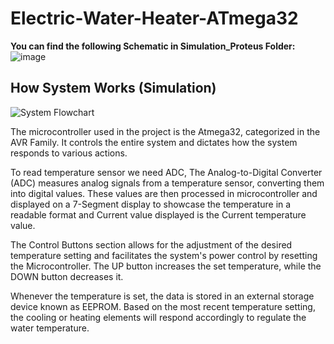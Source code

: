 # Electric-Water-Heater-ATmega32

**You can find the following Schematic in Simulation_Proteus Folder:**
![image](https://github.com/IbrahimNaglah/Electric-Water-Heater-ATmega32/assets/101402062/4a56a21e-3464-4b8f-9a8e-ad80736ca39a)


## How System Works (Simulation)
![System Flowchart](https://private-user-images.githubusercontent.com/101402062/293686806-9de1840b-7bc1-4548-94e5-44e4d2f5b4c7.png?jwt=eyJhbGciOiJIUzI1NiIsInR5cCI6IkpXVCJ9.eyJpc3MiOiJnaXRodWIuY29tIiwiYXVkIjoicmF3LmdpdGh1YnVzZXJjb250ZW50LmNvbSIsImtleSI6ImtleTUiLCJleHAiOjE3MDQxOTY5NzgsIm5iZiI6MTcwNDE5NjY3OCwicGF0aCI6Ii8xMDE0MDIwNjIvMjkzNjg2ODA2LTlkZTE4NDBiLTdiYzEtNDU0OC05NGU1LTQ0ZTRkMmY1YjRjNy5wbmc_WC1BbXotQWxnb3JpdGhtPUFXUzQtSE1BQy1TSEEyNTYmWC1BbXotQ3JlZGVudGlhbD1BS0lBVkNPRFlMU0E1M1BRSzRaQSUyRjIwMjQwMTAyJTJGdXMtZWFzdC0xJTJGczMlMkZhd3M0X3JlcXVlc3QmWC1BbXotRGF0ZT0yMDI0MDEwMlQxMTU3NThaJlgtQW16LUV4cGlyZXM9MzAwJlgtQW16LVNpZ25hdHVyZT04ZGU1Mjc2MTA1OGVjMzExNTllMWEzNGYzYTkyNDdhMGYxZjVkNDA3MzJhNGU4ODEyZGFlMWYxNjc1ZTRlMzE4JlgtQW16LVNpZ25lZEhlYWRlcnM9aG9zdCZhY3Rvcl9pZD0wJmtleV9pZD0wJnJlcG9faWQ9MCJ9.8AIeNFAoAuw-JOG84tnrUgja18LznpKNZz41hbOkAuQ)

<p> The microcontroller used in the project is the Atmega32, categorized in the AVR Family. It controls the entire system and dictates how the system responds to various actions.</p>

<p> To read temperature sensor we need ADC, The Analog-to-Digital Converter (ADC) measures analog signals from a temperature sensor, converting them into digital values. These values are then processed in microcontroller and displayed on a 7-Segment display to showcase the temperature in a readable format and Current value displayed is the Current temperature value. </p>

<p>The Control Buttons section allows for the adjustment of the desired temperature setting and facilitates the system's power control by resetting the Microcontroller. The UP button increases the set temperature, while the DOWN button decreases it.</p>
<p>Whenever the temperature is set, the data is stored in an external storage device known as EEPROM. Based on the most recent temperature setting, the cooling or heating elements will respond accordingly to regulate the water temperature.</p>
